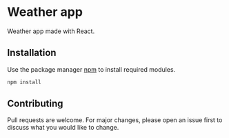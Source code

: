 # Weather app

Weather app made with React.

## Installation

Use the package manager [npm]() to install required modules.

```bash
npm install
```


## Contributing
Pull requests are welcome. For major changes, please open an issue first to discuss what you would like to change.
